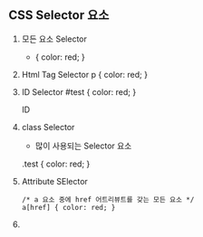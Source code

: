 ## CSS Selector 요소

1. 모든 요소 Selector
    * { color: red; }

2. Html Tag Selector
    p { color: red; }

3. ID Selector
    #test { color: red; }

    <p id='test'>ID</p>

4. class Selector
    - 많이 사용되는 Selector 요소

    .test { color: red; }

    <p class='test'></p>

5. Attribute SElector

    ```
    /* a 요소 중에 href 어트리뷰트를 갖는 모든 요소 */
    a[href] { color: red; }
    ```

6.
